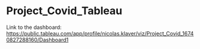 # Project_Covid_Tableau

Link to the dashboard: https://public.tableau.com/app/profile/nicolas.klaver/viz/Project_Covid_16740827288160/Dashboard1




